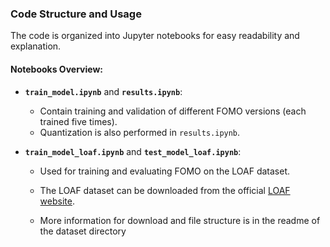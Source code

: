 ### Code Structure and Usage

The code is organized into Jupyter notebooks for easy readability and explanation.

#### Notebooks Overview:

* **`train_model.ipynb`** and **`results.ipynb`**:

  * Contain training and validation of different FOMO versions (each trained five times).
  * Quantization is also performed in `results.ipynb`.

* **`train_model_loaf.ipynb`** and **`test_model_loaf.ipynb`**:

  * Used for training and evaluating FOMO on the LOAF dataset.

  * The LOAF dataset can be downloaded from the official [LOAF website](https://loafisheye.github.io/download.html).

  * More information for download and file structure is in the readme of the dataset directory
